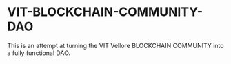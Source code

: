 # VIT-BLOCKCHAIN-COMMUNITY-DAO
This is an attempt at turning the VIT Vellore BLOCKCHAIN COMMUNITY into a fully functional DAO.
